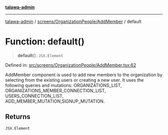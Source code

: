 [**talawa-admin**](../../../../README.md)

***

[talawa-admin](../../../../modules.md) / [screens/OrganizationPeople/AddMember](../README.md) / default

# Function: default()

> **default**(): `JSX.Element`

Defined in: [src/screens/OrganizationPeople/AddMember.tsx:62](https://github.com/bint-Eve/talawa-admin/blob/16ddeb98e6868a55bca282e700a8f4212d222c01/src/screens/OrganizationPeople/AddMember.tsx#L62)

AddMember component is used to add new members to the organization by selecting from
the existing users or creating a new user.
It uses the following queries and mutations:
 ORGANIZATIONS_LIST,
 ORGANIZATIONS_MEMBER_CONNECTION_LIST,
 USERS_CONNECTION_LIST,
 ADD_MEMBER_MUTATION,SIGNUP_MUTATION.

## Returns

`JSX.Element`
